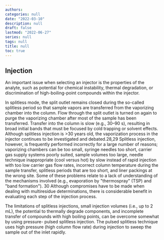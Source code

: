 ```yaml
---
authors:
categories: null
date: "2022-03-10"
description: null
draft: false
lastmod: "2022-06-27"
series: null
tags: null
title: null
toc: true
---
```




<!--more-->
## Injection
An important issue when selecting an injector is the properties of the analyte, such as potential for chemical instability, thermal degradation, or discrimination of high-boiling-point compounds within the injector.  

In splitless mode, the split outlet remains closed during the so-called splitless period so that sample vapors are transferred from the vaporizing chamber into the column. Flow through the split outlet is turned on again to purge the vaporizing chamber after most of the sample has been transferred. Transfer into the column is slow (e.g., 30–90 s), resulting in broad initial bands that must be focused by cold trapping or solvent effects. Although splitless injection is >30 years old, the vaporization process in the injector continues to be investigated and debated.28,29 Splitless injection, however, is frequently performed incorrectly for a large number of reasons; vaporizing chambers can be too small, syringe needles too short, carrier gas supply systems poorly suited, sample volumes too large, needle technique inappropriate (cool versus hot) by slow instead of rapid injection with too low carrier gas flow rates, incorrect column temperature during the sample transfer, splitless periods that are too short, and liner packings at the wrong site. Some of these problems relate to a lack of understanding of the mechanisms involved (e.g., evaporation by "thermospray" (TSP) and "band formation"). 30 Although compromises have to be made when dealing with multiresidue determinations, there is considerable benefit in evaluating each step of the injection process.  

The limitations of splitless injections, small injection volumes (i.e., up to 2 mL), the potential to thermally degrade components, and incomplete transfer of compounds with high boiling points, can be overcome somewhat by using pressure- pulsed splitless injection. The pulsed splitless technique uses high pressure (high column flow rate) during injection to sweep the sample out of the inlet rapidly.   